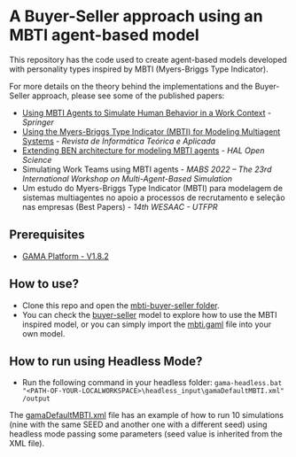# A Buyer-Seller approach using an MBTI agent-based model

This repository has the code used to create agent-based models developed with personality types inspired by MBTI (Myers-Briggs Type Indicator).

For more details on the theory behind the implementations and the Buyer-Seller approach, please see some of the published papers:

- [Using MBTI Agents to Simulate Human Behavior in a Work Context](https://link.springer.com/chapter/10.1007/978-3-030-92843-8_25) - *Springer*
- [Using the Myers-Briggs Type Indicator (MBTI) for Modeling Multiagent Systems](https://www.seer.ufrgs.br/rita/article/view/RITA_Vol29_Nr1_42) - *Revista de Informática Teórica e Aplicada*
- [Extending BEN architecture for modeling MBTI agents](https://ut3-toulouseinp.hal.science/hal-03500245/) - *HAL Open Science*
- Simulating Work Teams using MBTI agents - *MABS 2022 – The 23rd International Workshop on Multi-Agent-Based Simulation*
- Um estudo do Myers-Briggs Type Indicator (MBTI) para modelagem de sistemas multiagentes no apoio a processos de recrutamento e seleção nas empresas (Best Papers) - *14th WESAAC - UTFPR*

## Prerequisites

- [GAMA Platform - V1.8.2](https://gama-platform.org/)

## How to use?

- Clone this repo and open the [mbti-buyer-seller folder](./models/mbti-buyer-seller/).
- You can check the [buyer-seller](./models/mbti-buyer-seller/buyer-seller.gaml) model to explore how to use the MBTI inspired model, or you can simply import the [mbti.gaml](./models/mbti-buyer-seller/mbti.gaml) file into your own model.


## How to run using Headless Mode?

- Run the following command in your headless folder: `gama-headless.bat "<PATH-OF-YOUR-LOCALWORKSPACE>\headless_input\gamaDefaultMBTI.xml" /output`

The [gamaDefaultMBTI.xml](./headless_input/gamaDefaultMBTI.xml) file has an example of how to run 10 simulations (nine with the same SEED and another one with a different seed) using headless mode passing some parameters (seed value is inherited from the XML file).